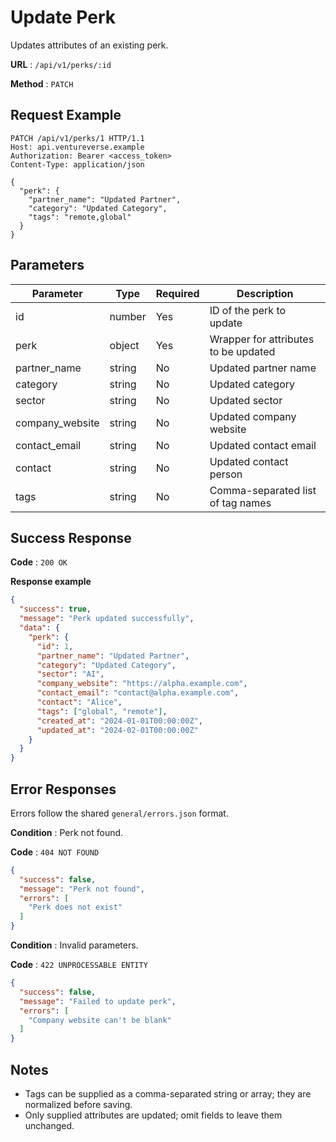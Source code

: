 # Update Perk

Updates attributes of an existing perk.

**URL** : `/api/v1/perks/:id`

**Method** : `PATCH`

## Request Example

```http
PATCH /api/v1/perks/1 HTTP/1.1
Host: api.ventureverse.example
Authorization: Bearer <access_token>
Content-Type: application/json

{
  "perk": {
    "partner_name": "Updated Partner",
    "category": "Updated Category",
    "tags": "remote,global"
  }
}
```

## Parameters

| Parameter    | Type   | Required | Description                               |
|--------------|--------|----------|-------------------------------------------|
| id           | number | Yes      | ID of the perk to update                  |
| perk         | object | Yes      | Wrapper for attributes to be updated      |
| partner_name | string | No       | Updated partner name                      |
| category     | string | No       | Updated category                          |
| sector       | string | No       | Updated sector                            |
| company_website | string | No   | Updated company website                   |
| contact_email   | string | No   | Updated contact email                     |
| contact         | string | No   | Updated contact person                    |
| tags            | string | No   | Comma-separated list of tag names         |

## Success Response

**Code** : `200 OK`

**Response example**

```json
{
  "success": true,
  "message": "Perk updated successfully",
  "data": {
    "perk": {
      "id": 1,
      "partner_name": "Updated Partner",
      "category": "Updated Category",
      "sector": "AI",
      "company_website": "https://alpha.example.com",
      "contact_email": "contact@alpha.example.com",
      "contact": "Alice",
      "tags": ["global", "remote"],
      "created_at": "2024-01-01T00:00:00Z",
      "updated_at": "2024-02-01T00:00:00Z"
    }
  }
}
```

## Error Responses

Errors follow the shared `general/errors.json` format.

**Condition** : Perk not found.

**Code** : `404 NOT FOUND`

```json
{
  "success": false,
  "message": "Perk not found",
  "errors": [
    "Perk does not exist"
  ]
}
```

**Condition** : Invalid parameters.

**Code** : `422 UNPROCESSABLE ENTITY`

```json
{
  "success": false,
  "message": "Failed to update perk",
  "errors": [
    "Company website can't be blank"
  ]
}
```

## Notes

- Tags can be supplied as a comma-separated string or array; they are normalized before saving.
- Only supplied attributes are updated; omit fields to leave them unchanged.

